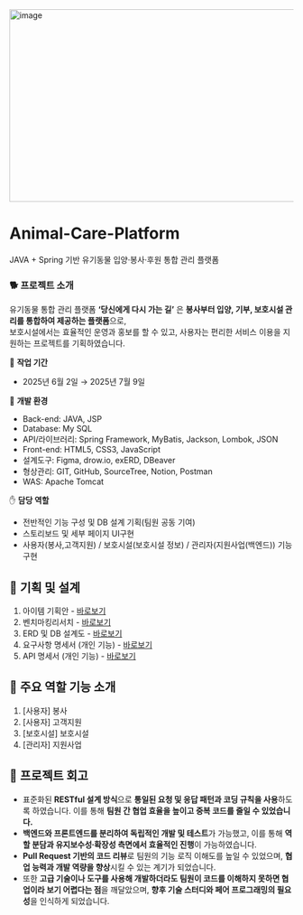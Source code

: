 <img width="998" height="341" alt="image" src="https://github.com/user-attachments/assets/5ecae5f9-e23f-41ac-afb0-c55948f461f7" />


# Animal-Care-Platform
JAVA + Spring 기반 유기동물 입양·봉사·후원 통합 관리 플랫폼

### 🐕 프로젝트 소개
유기동물 통합 관리 플랫폼 **‘당신에게 다시 가는 길’** 은 **봉사부터 입양, 기부, 보호시설 관리를 통합하여 제공하는 플랫폼**으로, <br>
보호시설에서는 효율적인 운영과 홍보를 할 수 있고, 사용자는 편리한 서비스 이용을 지원하는 프로젝트를 기획하였습니다.

:calendar:  **작업 기간** <br>
- 2025년 6월 2일 → 2025년 7월 9일

:page_with_curl: **개발 환경** <br>
- Back-end: JAVA, JSP
- Database: My SQL
- API/라이브러리: Spring Framework, MyBatis, Jackson, Lombok, JSON
- Front-end: HTML5, CSS3, JavaScript
- 설계도구: Figma, drow.io, exERD, DBeaver
- 형상관리: GIT, GitHub, SourceTree, Notion, Postman
- WAS: Apache Tomcat

✋ **담당 역할** <br>
- 전반적인 기능 구성 및 DB 설계 기획(팀원 공동 기여)
- 스토리보드 및 세부 페이지 UI구현
- 사용자(봉사,고객지원) / 보호시설(보호시설 정보) / 관리자(지원사업(백엔드)) 기능 구현

## 📔 기획 및 설계 
1. 아이템 기획안 - <a href = "https://github.com/ddozero/Animal-Care-Platform/wiki/01_%EC%95%84%EC%9D%B4%ED%85%9C-%EA%B8%B0%ED%9A%8D%EC%95%88"> 바로보기 </a>
2. 벤치마킹리서치 - <a href = "https://github.com/ddozero/Animal-Care-Platform/wiki/02_%EB%B2%A4%EC%B9%98%EB%A7%88%ED%82%B9%EB%A6%AC%EC%84%9C%EC%B9%98"> 바로보기 </a>
3. ERD 및 DB 설계도 - <a href = "https://github.com/ddozero/Animal-Care-Platform/wiki/03_ERD-%EB%B0%8F-DB%EC%84%A4%EA%B3%84%EB%8F%84"> 바로보기 </a>
4. 요구사항 명세서 (개인 기능) - <a href = "https://github.com/ddozero/Animal-Care-Platform/wiki/04_%EC%9A%94%EA%B5%AC%EC%82%AC%ED%95%AD-%EB%AA%85%EC%84%B8%EC%84%9C"> 바로보기 </a>
5. API 명세서 (개인 기능) - <a href = "https://github.com/ddozero/Animal-Care-Platform/wiki/05_API-%EB%AA%85%EC%84%B8%EC%84%9C"> 바로보기 </a>

## :pushpin: 주요 역할 기능 소개 
1. [사용자] 봉사
2. [사용자] 고객지원
3. [보호시설] 보호시설
4. [관리자] 지원사업

## :dizzy: 프로젝트 회고
- 표준화된 **RESTful 설계 방식**으로 **통일된 요청 및 응답 패턴과 코딩 규칙을 사용**하도록 하였습니다. 이를 통해 **팀원 간 협업 효율을 높이고 중복 코드를 줄일 수 있었습니다.**
- **백엔드와 프론트엔드를 분리하여 독립적인 개발 및 테스트**가 가능했고, 이를 통해 **역할 분담과 유지보수성∙확장성 측면에서 효율적인 진행**이 가능하였습니다.
- **Pull Request 기반의 코드 리뷰**로 팀원의 기능 로직 이해도를 높일 수 있었으며, **협업 능력과 개발 역량을 향상**시킬 수 있는 계기가 되었습니다.
- 또한 **고급 기술이나 도구를 사용해 개발하더라도 팀원이 코드를 이해하지 못하면 협업이라 보기 어렵다는 점**을 깨달았으며, **향후 기술 스터디와 페어 프로그래밍의 필요성**을 인식하게 되었습니다.

